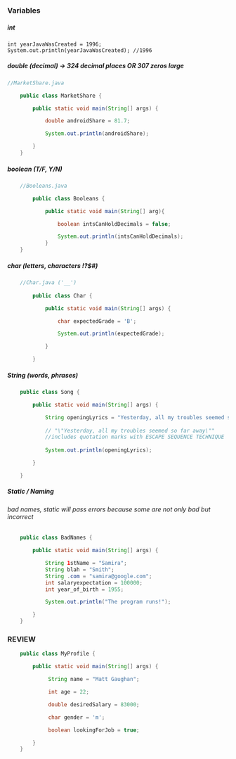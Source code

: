 ### Variables
##### int

	int yearJavaWasCreated = 1996;
	System.out.println(yearJavaWasCreated); //1996
			
##### double (decimal) -> 324 decimal places OR 307 zeros large
```java
//MarketShare.java

	public class MarketShare {

 		public static void main(String[] args) {

 			double androidShare = 81.7;

 			System.out.println(androidShare);

 		}
	}
```

		
##### boolean (T/F, Y/N)
```java 
	//Booleans.java

		public class Booleans { 

 			public static void main(String[] arg){

  				boolean intsCanHoldDecimals = false;

 				System.out.println(intsCanHoldDecimals);
 			}
	}
```

##### char (letters, characters !?$#)
```java
	//Char.java ('__')
		
		public class Char {

			public static void main(String[] args) { 

 				char expectedGrade = 'B';

 				System.out.println(expectedGrade);

 			}

		}
```

##### String (words, phrases)
```java
	public class Song {

 		public static void main(String[] args) { 

 			String openingLyrics = "Yesterday, all my troubles seemed so far away";
			
			// "\"Yesterday, all my troubles seemed so far away\"" 
			//includes quotation marks with ESCAPE SEQUENCE TECHNIQUE
			
 			System.out.println(openingLyrics);

 		}

	}
```
		
##### Static / Naming
###### bad names, static will pass errors because some are not only bad but incorrect
	
```java 
	public class BadNames {

 		public static void main(String[] args) { 

 			String 1stName = "Samira";
			String blah = "Smith";
			String .com = "samira@google.com";
			int salaryexpectation = 100000;
			int year_of_birth = 1955;

			System.out.println("The program runs!");

 		}
	}
```

	
### REVIEW
```java
	public class MyProfile {

 		public static void main(String[] args) { 

			 String name = "Matt Gaughan";

			 int age = 22;

			 double desiredSalary = 83000;

			 char gender = 'm';

			 boolean lookingForJob = true;

 		}
	}
```

